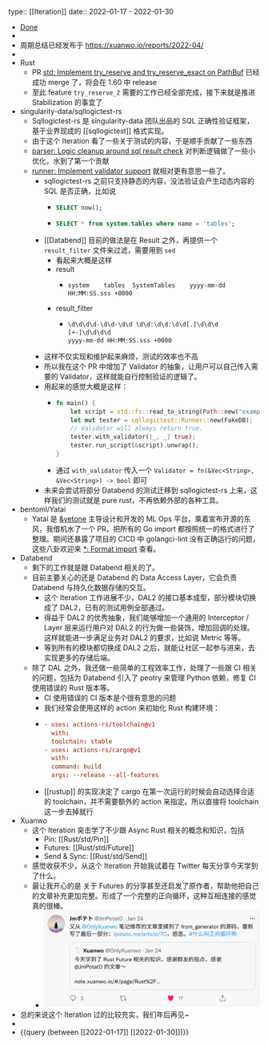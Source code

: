 type:: [[Iteration]]
date:: 2022-01-17 - 2022-01-30

- [Done](https://github.com/users/Xuanwo/projects/2/views/1?filterQuery=iteration%3A%22Iteration+5%22)
-
- 周期总结已经发布于 https://xuanwo.io/reports/2022-04/
-
- Rust
	- PR [std: Implement try_reserve and try_reserve_exact on PathBuf](https://github.com/rust-lang/rust/pull/92513) 已经成功 merge 了，将会在 1.60 中 release
	- 至此 feature `try_reserve_2` 需要的工作已经全部完成，接下来就是推进 Stabilization 的事宜了
- singularity-data/sqllogictest-rs
	- Sqllogictest-rs 是 singularity-data 团队出品的 SQL 正确性验证框架，基于业界现成的 [[sqllogictest]] 格式实现。
	- 由于这个 Iteration 看了一些关于测试的内容，于是顺手贡献了一些东西
	- [parser: Logic cleanup around sql result check](https://github.com/singularity-data/sqllogictest-rs/pull/14) 对判断逻辑做了一些小优化，水到了第一个贡献
	- [runner: Implement validator support](https://github.com/singularity-data/sqllogictest-rs/pull/15) 就相对更有意思一些了。
		- sqllogictest-rs 之前只支持静态的内容，没法验证会产生动态内容的 SQL 是否正确，比如说
			- ```SQL
			  SELECT now();
			  ```
			- ```SQL
			  SELECT * from system.tables where name = 'tables';
			  ```
		- [[Databend]] 目前的做法是在 Result 之外，再提供一个 `result_filter` 文件来过滤，需要用到 `sed`
			- 看起来大概是这样
			- result
				- ```text
				  system	tables	SystemTables	yyyy-mm-dd HH:MM:SS.sss +0000
				  ```
			- result_filter
				- ```text
				  \d\d\d\d-\d\d-\d\d \d\d:\d\d:\d\d[.]\d\d\d [+-]\d\d\d\d
				  yyyy-mm-dd HH:MM:SS.sss +0000
				  ```
		- 这样不仅实现和维护起来麻烦，测试的效率也不高
		- 所以我在这个 PR 中增加了 Validator 的抽象，让用户可以自己传入需要的 Validator，这样就能自行控制验证的逻辑了。
		- 用起来的感觉大概是这样：
			- ```rust
			  fn main() {
			      let script = std::fs::read_to_string(Path::new("examples/validator.slt")).unwrap();
			      let mut tester = sqllogictest::Runner::new(FakeDB);
			      // Validator will always return true.
			      tester.with_validator(|_, _| true);
			      tester.run_script(&script).unwrap();
			  }
			  ```
			- 通过 `with_validator` 传入一个 `Validator = fn(&Vec<String>, &Vec<String>) -> bool` 即可
		- 未来会尝试将部分 Databend 的测试迁移到 sqllogictest-rs 上来，这样我们的测试就是 pure rust，不再依赖外部的各种工具。
- bentoml/Yatai
	- Yatai 是 [&yetone](https://github.com/yetone) 主导设计和开发的 ML Ops 平台，乘着宣布开源的东风，我借机水了一个 PR，把所有的 Go import 都按照统一的格式进行了整理。期间还暴露了项目的 CICD 中 golangci-lint 没有正确运行的问题，这些八卦欢迎来 [*: Format import](https://github.com/bentoml/Yatai/pull/142) 查看。
- Databend
	- 剩下的工作就是跟 Databend 相关的了。
	- 目前主要关心的还是 Databend 的 Data Access Layer，它会负责 Databend 与持久化数据存储的交互。
		- 这个 Iteration 工作进展不少，DAL2 的接口基本成型，部分模块切换成了 DAL2，已有的测试用例全部通过。
		- 得益于 DAL2 的优秀抽象，我们能够增加一个通用的 Interceptor / Layer 层来运行用户对 DAL2 的行为做一些装饰，增加回调的处理。 这样就能进一步满足业务对 DAL2 的要求，比如说 Metric 等等。
		- 等到所有的模块都切换成 DAL2 之后，就能让社区一起参与进来，去实现更多的存储后端。
	- 除了 DAL 之外，我还做一些简单的工程效率工作，处理了一些跟 CI 相关的问题，包括为 Databend 引入了 peotry 来管理 Python 依赖，修复 CI 使用错误的 Rust 版本等。
		- CI 使用错误的 CI 版本是个很有意思的问题
		- 我们经常会使用这样的 action 来初始化 Rust 构建环境：
		- ```toml
		  - uses: actions-rs/toolchain@v1
		    with:
		    toolchain: stable
		  - uses: actions-rs/cargo@v1
		    with:
		    command: build
		    args: --release --all-features
		  ```
		- [[rustup]] 的实现决定了 cargo 在第一次运行的时候会自动选择合适的 toolchain，并不需要额外的 action 来指定。所以直接将 toolchain 这一步去掉就行
- Xuanwo
	- 这个 Iteration 突击学了不少跟 Async Rust 相关的概念和知识，包括
		- Pin: [[Rust/std/Pin]]
		- Futures: [[Rust/std/Future]]
		- Send & Sync: [[Rust/std/Send]]
	- 感觉收获不少，从这个 Iteration 开始我试着在 Twitter 每天分享今天学到了什么。
	- 最让我开心的是 关于 Futures 的分享甚至还启发了原作者，帮助他把自己的文章补充更加完整。形成了一个完整的正向循环，这种互相连接的感觉真的很棒。
		- ![image.png](../assets/image_1643361629991_0.png)
- 总的来说这个 Iteration 过的比较充实，我们年后再见~
-
- {{query (between [[2022-01-17]] [[2022-01-30]])}}